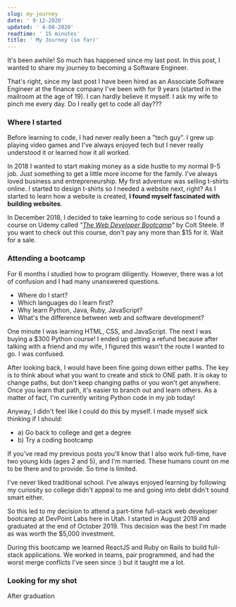 ```yaml
---
slug: my-journey
date: ' 9-12-2020'
updated: ' 4-08-2020'
readtime: ' 15 minutes'
title: ' My Journey (so far)'
---
```

It's been awhile! So much has happened since my last post. In this post, I wanted to share my journey to becoming a Software Engineer.

That's right, since my last post I have been hired as an Associate Software Engineer at the finance company I've been with for 9 years (started in the mailroom at the age of 19). I can hardly believe it myself. I ask my wife to pinch me every day. Do I really get to code all day???

### Where I started

Before learning to code, I had never really been a "tech guy". I grew up playing video games and I've always enjoyed tech but I never really understood it or learned how it all worked.

In 2018 I wanted to start making money as a side hustle to my normal 9-5 job. Just something to get a little more income for the family. I've always loved business and entrepreneurship. My first adventure was selling t-shirts online. I started to design t-shirts so I needed a website next, right? As I started to learn how a website is created, **I found myself fascinated with building websites**.

In December 2018, I decided to take learning to code serious so I found a course on Udemy called *"[The Web Developer Bootcamp](https://www.udemy.com/course/the-web-developer-bootcamp/https://www.udemy.com/course/the-web-developer-bootcamp/)"* by Colt Steele. If you want to check out this course, don't pay any more than $15 for it. Wait for a sale.

### Attending a bootcamp

For 6 months I studied how to program diligently. However, there was a lot of confusion and I had many unanswered questions.

* Where do I start? 
* Which languages do I learn first? 
* Why learn Python, Java, Ruby, JavaScript?
* What's the difference between web and software development? 

One minute I was learning HTML, CSS, and JavaScript. The next I was buying a $300 Python course! I ended up getting a refund because after talking with a friend and my wife, I figured this wasn't the route I wanted to go. I was confused. 

After looking back, I would have been fine going down either paths. The key is to think about what you want to create and stick to ONE path. It is okay to change paths, but don't keep changing paths or you won't get anywhere. Once you learn that path, it's easier to branch out and learn others. As a matter of fact, I'm currently writing Python code in my job today!

Anyway, I didn't feel like I could do this by myself. I made myself sick thinking if I should:

- a) Go back to college and get a degree
- b) Try a coding bootcamp

If you've read my previous posts you'll know that I also work full-time, have two young kids (ages 2 and 5), and I'm married. These humans count on me to be there and to provide. So time is limited.

I've never liked traditional school. I've always enjoyed learning by following my curiosity so college didn't appeal to me and going into debt didn't sound smart either. 

So this led to my decision to attend a part-time full-stack web developer bootcamp at DevPoint Labs here in Utah. I started in August 2019 and graduated at the end of October 2019. This decision was the best I'm made as was worth the $5,000 investment. 

During this bootcamp we learned ReactJS and Ruby on Rails to build full-stack applications. We worked in teams, pair programmed, and had the worst merge conflicts I've seen since :) but it taught me a lot.

### Looking for my shot

After graduation 
